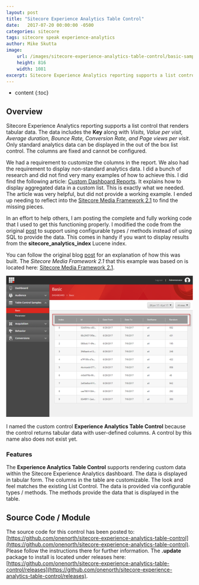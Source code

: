 ```yaml
---
layout: post
title: "Sitecore Experience Analytics Table Control"
date:   2017-07-20 00:00:00 -0500
categories: sitecore
tags: sitecore speak experience-analytics
author: Mike Skutta
image:
    url: /images/sitecore-experience-analytics-table-control/basic-sample.png
    height: 816
    width: 1081
excerpt: Sitecore Experience Analytics reporting supports a list control that renders tabular data.  The data includes the Key along with Visits, Value per visit, Average duration, Bounce Rate, Conversion Rate, and Page views per visit.  Only standard analytics data can be displayed in the out of the box list control.  The columns are fixed and cannot be configured.
---
```


* content
{:toc}

## Overview

Sitecore Experience Analytics reporting supports a list control that renders tabular data.  The data includes the **Key** along with *Visits, Value per visit, Average duration, Bounce Rate, Conversion Rate, and Page views per visit*.  Only standard analytics data can be displayed in the out of the box list control.  The columns are fixed and cannot be configured.




We had a requirement to customize the columns in the report.  We also had the requirement to display non-standard analytics data.  I did a bunch of research and did not find very many examples of how to achieve this.  I did find the following article: [Custom Dashboard Reports](https://community.sitecore.net/technical_blogs/b/integration_solution_team_blog/posts/custom-dashboard-reports).  It explains how to display aggregated data in a custom list. This is exactly what we needed.  The article was very helpful, but did not provide a working example.  I ended up needing to reflect into the [Sitecore Media Framework 2.1](https://dev.sitecore.net/Downloads/Sitecore_Media_Framework/21/Sitecore_Media_Framework_21.aspx) to find the missing pieces.

In an effort to help others, I am posting the complete and fully working code that I used to get this functioning properly.  I modified the code from the original [post](https://community.sitecore.net/technical_blogs/b/integration_solution_team_blog/posts/custom-dashboard-reports) to support using configurable types / methods instead of using SQL to provide the data.  This comes in handy if you want to display results from the **sitecore_analytics_index** Lucene index.

You can follow the original blog [post](https://community.sitecore.net/technical_blogs/b/integration_solution_team_blog/posts/custom-dashboard-reports) for an explanation of how this was built.  The *Sitecore Media Framework 2.1* that this example was based on is located here: [Sitecore Media Framework 2.1](https://dev.sitecore.net/Downloads/Sitecore_Media_Framework/21/Sitecore_Media_Framework_21.aspx).

![Basic Sample](/images/sitecore-experience-analytics-table-control/basic-sample.png)

I named the custom control **Experience Analytics Table Control** because the control returns tabular data with user-defined columns. A control by this name also does not exist yet.

### Features

The **Experience Analytics Table Control** supports rendering custom data within the Sitecore Experience Analytics dashboard.  The data is displayed in tabular form.  The columns in the table are customizable.  The look and feel matches the existing List Control.  The data is provided via configurable types / methods.  The methods provide the data that is displayed in the table.

## Source Code / Module

The source code for this control has been posted to: [https://github.com/onenorth/sitecore-experience-analytics-table-control](https://github.com/onenorth/sitecore-experience-analytics-table-control).  Please follow the instructions there for further information.  <!--This control has also been released as a Sitecore Module: [https://marketplace.sitecore.net/Modules/E/Experience_Analytics_Table_Control.aspx?sc_lang=en](https://marketplace.sitecore.net/Modules/E/Experience_Analytics_Table_Control.aspx?sc_lang=en).-->  The **.update** package to install is located under releases here: [https://github.com/onenorth/sitecore-experience-analytics-table-control/releases](https://github.com/onenorth/sitecore-experience-analytics-table-control/releases).

